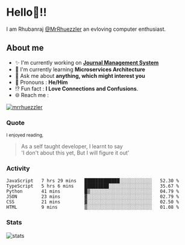 
  
  
# Hello:wave:!!
I am Rhubanraj [@MrRhuezzler](https://github.com/MrRhuezzler) an evloving computer enthusiast.

## About me
- :sparkles: I'm currently working on [**Journal Management System**](https://manuscript.psgtech.ac.in)
- :book: I'm currently learning **Microservices Architecture**
- :speech_balloon: Ask me about **anything, which might interest you**
- :man: Pronouns : **He/Him**
- :interrobang: Fun fact : **I Love Connections and Confusions**.
- :globe_with_meridians: Reach me :  
  
[![mrrhuezzler](https://img.shields.io/badge/LinkedIn-0077B5?style=for-the-badge&logo=linkedin&logoColor=white)](https://www.linkedin.com/in/mrrhuezzler/)
<!--
### Interesting things, I found :bangbang:
-->
<!--
## Skills

## Drop a, Hi !
-->

<!-- 
Quotes
>  Always we overestimate the amount of work we can do in a day,  
>  and underestimate the amount we can do in our lifetime.
-->

### Quote
<sub>I enjoyed reading,</sub>
> As a self taught developer, I learnt to say  
> 'I don't about this yet, But I will figure it out'

### Activity
<!--START_SECTION:waka-->

```text
JavaScript   7 hrs 29 mins   █████████████░░░░░░░░░░░░   52.30 %
TypeScript   5 hrs 6 mins    █████████░░░░░░░░░░░░░░░░   35.67 %
Python       41 mins         █▒░░░░░░░░░░░░░░░░░░░░░░░   04.79 %
JSON         23 mins         ▓░░░░░░░░░░░░░░░░░░░░░░░░   02.79 %
CSS          21 mins         ▓░░░░░░░░░░░░░░░░░░░░░░░░   02.50 %
HTML         9 mins          ▒░░░░░░░░░░░░░░░░░░░░░░░░   01.08 %
```

<!--END_SECTION:waka-->

### Stats
![stats](https://github-readme-streak-stats.herokuapp.com/?user=MrRhuezzler)
